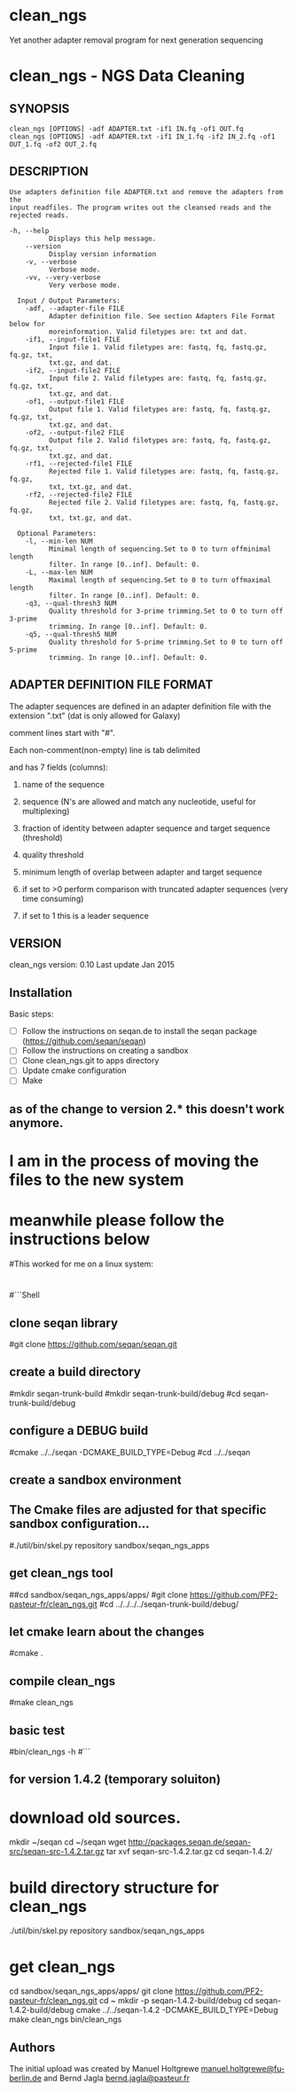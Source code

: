 clean_ngs
=========

Yet another adapter removal program for next generation sequencing 

clean_ngs - NGS Data Cleaning
=============================


SYNOPSIS
--------
    clean_ngs [OPTIONS] -adf ADAPTER.txt -if1 IN.fq -of1 OUT.fq
    clean_ngs [OPTIONS] -adf ADAPTER.txt -if1 IN_1.fq -if2 IN_2.fq -of1
    OUT_1.fq -of2 OUT_2.fq

DESCRIPTION
-----------
    Use adapters definition file ADAPTER.txt and remove the adapters from the
    input readfiles. The program writes out the cleansed reads and the
    rejected reads.

```
-h, --help
          Displays this help message.
    --version
          Display version information
    -v, --verbose
          Verbose mode.
    -vv, --very-verbose
          Very verbose mode.

  Input / Output Parameters:
    -adf, --adapter-file FILE
          Adapter definition file. See section Adapters File Format below for
          moreinformation. Valid filetypes are: txt and dat.
    -if1, --input-file1 FILE
          Input file 1. Valid filetypes are: fastq, fq, fastq.gz, fq.gz, txt,
          txt.gz, and dat.
    -if2, --input-file2 FILE
          Input file 2. Valid filetypes are: fastq, fq, fastq.gz, fq.gz, txt,
          txt.gz, and dat.
    -of1, --output-file1 FILE
          Output file 1. Valid filetypes are: fastq, fq, fastq.gz, fq.gz, txt,
          txt.gz, and dat.
    -of2, --output-file2 FILE
          Output file 2. Valid filetypes are: fastq, fq, fastq.gz, fq.gz, txt,
          txt.gz, and dat.
    -rf1, --rejected-file1 FILE
          Rejected file 1. Valid filetypes are: fastq, fq, fastq.gz, fq.gz,
          txt, txt.gz, and dat.
    -rf2, --rejected-file2 FILE
          Rejected file 2. Valid filetypes are: fastq, fq, fastq.gz, fq.gz,
          txt, txt.gz, and dat.

  Optional Parameters:
    -l, --min-len NUM
          Minimal length of sequencing.Set to 0 to turn offminimal length
          filter. In range [0..inf]. Default: 0.
    -L, --max-len NUM
          Maximal length of sequencing.Set to 0 to turn offmaximal length
          filter. In range [0..inf]. Default: 0.
    -q3, --qual-thresh3 NUM
          Quality threshold for 3-prime trimming.Set to 0 to turn off 3-prime
          trimming. In range [0..inf]. Default: 0.
    -q5, --qual-thresh5 NUM
          Quality threshold for 5-prime trimming.Set to 0 to turn off 5-prime
          trimming. In range [0..inf]. Default: 0.
```

ADAPTER DEFINITION FILE FORMAT
------------------------------
The adapter sequences are defined in an adapter definition file with the
extension ".txt" (dat is only allowed for Galaxy)

comment lines start with "#".

Each non-comment(non-empty) line is tab delimited

and has 7 fields (columns):

1. name of the sequence

2. sequence (N's are allowed and match any nucleotide, useful for
multiplexing)

3. fraction of identity between adapter sequence and target sequence
(threshold)

4. quality threshold

5. minimum length of overlap between adapter and target sequence

6. if set to >0 perform comparison with truncated adapter sequences (very
time consuming)

7. if set to 1 this is a leader sequence

VERSION
-------
clean_ngs version: 0.10
Last update Jan 2015

Installation
------------


Basic steps:

- [ ] Follow the instructions on seqan.de to install the seqan package (https://github.com/seqan/seqan)
- [ ] Follow the instructions on creating a sandbox
- [ ] Clone clean_ngs.git to apps directory
- [ ] Update cmake configuration
- [ ] Make

## as of the change to version 2.* this doesn't work anymore. 
# I am in the process of moving the files to the new system
# meanwhile please follow the instructions below
#This worked for me on a linux system:
#
#```Shell
## clone seqan library
#git clone https://github.com/seqan/seqan.git
## create a build directory
#mkdir seqan-trunk-build
#mkdir seqan-trunk-build/debug
#cd seqan-trunk-build/debug
## configure a DEBUG build
#cmake ../../seqan -DCMAKE_BUILD_TYPE=Debug
#cd ../../seqan
## create a sandbox environment
## The Cmake files are adjusted for that specific sandbox configuration...
#./util/bin/skel.py repository sandbox/seqan_ngs_apps
## get clean_ngs tool
##cd sandbox/seqan_ngs_apps/apps/
#git clone https://github.com/PF2-pasteur-fr/clean_ngs.git
#cd ../../../../seqan-trunk-build/debug/
## let cmake learn about the changes
#cmake .
## compile clean_ngs
#make clean_ngs
## basic test
#bin/clean_ngs -h
#```

## for version 1.4.2 (temporary soluiton)
# download old sources.
mkdir ~/seqan
cd  ~/seqan
wget http://packages.seqan.de/seqan-src/seqan-src-1.4.2.tar.gz
tar xvf seqan-src-1.4.2.tar.gz 
cd seqan-1.4.2/
# build directory structure for clean_ngs
./util/bin/skel.py repository sandbox/seqan_ngs_apps
# get clean_ngs
cd sandbox/seqan_ngs_apps/apps/
git clone https://github.com/PF2-pasteur-fr/clean_ngs.git
cd ~
mkdir -p seqan-1.4.2-build/debug
cd seqan-1.4.2-build/debug
cmake ../../seqan-1.4.2 -DCMAKE_BUILD_TYPE=Debug
make clean_ngs
bin/clean_ngs




Authors
-------
The initial upload was created by 
Manuel Holtgrewe <manuel.holtgrewe@fu-berlin.de>
and
Bernd Jagla <bernd.jagla@pasteur.fr>
